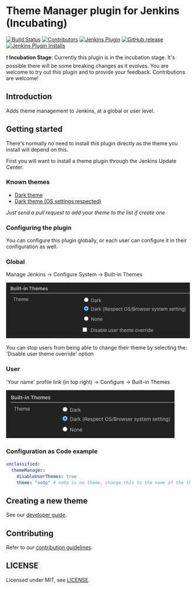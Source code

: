 # Theme Manager plugin for Jenkins (Incubating)

[![Build Status](https://ci.jenkins.io/job/Plugins/job/theme-manager-plugin/job/master/badge/icon)](https://ci.jenkins.io/job/Plugins/job/theme-manager-plugin/job/master/)
[![Contributors](https://img.shields.io/github/contributors/jenkinsci/theme-manager-plugin.svg)](https://github.com/jenkinsci/theme-manager-plugin/graphs/contributors)
[![Jenkins Plugin](https://img.shields.io/jenkins/plugin/v/theme-manager.svg)](https://plugins.jenkins.io/theme-manager)
[![GitHub release](https://img.shields.io/github/release/jenkinsci/theme-manager-plugin.svg?label=changelog)](https://github.com/jenkinsci/theme-manager-plugin/releases/latest)
[![Jenkins Plugin Installs](https://img.shields.io/jenkins/plugin/i/theme-manager.svg?color=blue)](https://plugins.jenkins.io/theme-manager)

:exclamation: **Incubation Stage**: Currently this plugin is in the incubation stage.
It's possible there will be some breaking changes as it evolves.
You are welcome to try out this plugin and to provide your feedback.
Contributions are welcome!

## Introduction

Adds theme management to Jenkins, at a global or user level.

## Getting started

There's normally no need to install this plugin directly as the theme you install will depend on this.

First you will want to install a theme plugin through the Jenkins Update Center.

### Known themes

* [Dark theme](https://github.com/jenkins/dark-theme-plugin)
* [Dark theme (OS settings respected)](https://github.com/jenkins/dark-theme-plugin)

_Just send a pull request to add your theme to the list if create one_

### Configuring the plugin

You can configure this plugin globally, or each user can configure it in their configuration as well.

### Global

Manage Jenkins → Configure System → Built-in Themes

![Global configuration](docs/images/global-theme-manager.png)

You can stop users from being able to change their theme by selecting the:
'Disable user theme override' option

### User

'Your name' profile link (in top right) → Configure → Built-in Themes

![User configuration](docs/images/user-theme-manager.png)

### Configuration as Code example

```yaml
unclassified:
  themeManager:
    disableUserThemes: true
    theme: "noOp" # noOp is no theme, change this to the name of the theme plugin you're using, i.g. 'darkSystem'
```

## Creating a new theme

See our [developer guide](docs/developer-guide.md).

## Contributing

Refer to our [contribution guidelines](.github/CONTRIBUTING.md).

## LICENSE

Licensed under MIT, see [LICENSE](LICENSE.md).
